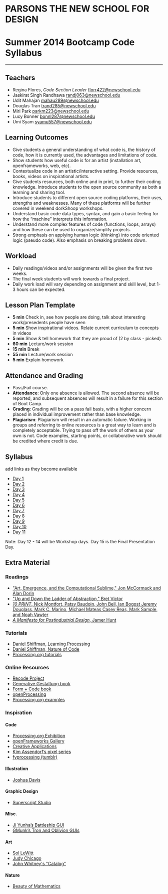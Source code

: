 # PARSONS THE NEW SCHOOL FOR DESIGN
# Summer 2014 Bootcamp Code Syllabus
-------------------------------------------------------------------

## Teachers

* Regina Flores, *Code Section Leader* <florr422@newschool.edu>
* Jaskirat Singh Randhawa <randj063@newschool.edu> 
* Udit Mahajan <mahau289@newschool.edu>
* Douglas Tran <trand285@newschool.edu>
* Miri Park <parkm223@newschool.edu>
* Lucy Bonner <bonnl287@newschool.edu>
* Umi Syam <syamu557@newschool.edu>

## Learning Outcomes
* Give students a general understanding of what code is, the history of code, how it is currently used, the advantages and limitations of code.
* Show students how useful code is for an artist (installation art, openframeworks, web, etc).
* Contextualize code in an artistic/interactive setting. Provide resources, books, videos on inspirational artists.
* Give students resources, both online and in print, to further their coding knowledge.  Introduce students to the open source community as both a learning and sharing tool.
* Introduce students to different open source coding platforms, their uses, strengths and weaknesses. Many of these platforms will be further covered in weekend dorkShoop workshops.
* Understand basic code data types, syntax, and gain a basic feeling for how the “machine” interprets this information.
* Understand more complex features of code (functions, loops, arrays) and how these can be used to organize/simplify projects.
* Strong emphasis on applying human logic (thinking) into code oriented logic (pseudo code). Also emphasis on breaking problems down.

## Workload
* Daily readings/videos and/or assignments will be given the first two weeks.
* The final week students will work towards a final project.
* Daily work load will vary depending on assignment and skill level, but 1-3 hours can be expected.

## Lesson Plan Template
* **5 min** Check in, see how people are doing, talk about interesting work/presedents people have seen
* **5 min** Show inspirational videos. Relate current curriculum to concepts in videos
* **5 min** Show & tell homework that they are proud of (2 by class - picked).
* **60 min** Lecture/work session
* **15 min** Break
* **55 min** Lecture/work session
* **5 min** Explain homework

## Attendance and Grading
* Pass/Fail course.
* **Attendance**: Only one absence is allowed. The second absence will be reported, and
subsequent absences will result in a failure for this section of Boot Camp.
* **Grading**: Grading will be on a pass fail basis, with a higher concern placed in individual
improvement rather than base knowledge.
* **Plagiarism**: Plagiarism will result in an automatic failure. Working in groups and referring to online resources is a great way to learn and is completely acceptable. Trying to pass off the work of others as your own is not. Code examples, starting points, or collaborative work should be credited where credit is due.

## Syllabus

add links as they become available

* [Day 1](https://github.com/reginaflores/bootcamp_2015/tree/master/day_01)
* [Day 2](https://github.com/reginaflores/bootcamp_2015/tree/master/day_02)
* [Day 3](https://github.com/reginaflores/bootcamp_2015/tree/master/day_03)
* [Day 4](https://github.com/reginaflores/bootcamp_2015/tree/master/day_04)
* [Day 5](https://github.com/reginaflores/bootcamp_2015/tree/master/day_05)
* [Day 6](https://github.com/reginaflores/bootcamp_2015/tree/master/day_06)
* [Day 7](https://github.com/reginaflores/bootcamp_2015/tree/master/day_07)
* [Day 8](https://github.com/reginaflores/bootcamp_2015/tree/master/day_08)
* [Day 9](https://github.com/reginaflores/bootcamp_2015/tree/master/day_09)
* [Day 10](https://github.com/reginaflores/bootcamp_2015/tree/master/day_10)
* [Day 11](https://github.com/reginaflores/bootcamp_2015/tree/master/day_11)

Note: Day 12 - 14 will be Workshop days. Day 15 is the Final Presentation Day.

## Extra Material
### Readings
* ["Art, Emergence, and the Computational Sublime," Jon McCormack and Alan Dorin](http://www.csse.monash.edu.au/~jonmc/research/Papers/art-2it.pdf?q=emergence)
* ["Up and Down the Ladder of Abstraction," Bret Victor](http://worrydream.com/LadderOfAbstraction/)
* [*10 PRINT*, Nick Montfort, Patsy Baudoin, John Bell, Ian Bogost
Jeremy Douglass, Mark C. Marino, Michael Mateas
Casey Reas, Mark Sample, and Noah Vawter](http://10print.org/)
* [*A Manifesto for Postindustrial Design*, Jamer Hunt](http://dcrit.sva.edu/view/readingroom/a-manifesto-for-postindustrial-design/)

### Tutorials
* [Daniel Shiffman, Learning Processing](http://www.learningprocessing.com)
* [Daniel Shiffman, Nature of Code](http://natureofcode.com/book)
* [Processing.org tutorials](http://processing.org/tutorials)

### Online Resources
* [Recode Project](http://recodeproject.com)
* [Generative Gestaltung book](http://www.generative-gestaltung.de/code)
* [Form + Code book](http://formandcode.com/code-examples)
* [openProcessing](http://openprocessing.org)
* [Processing.org examples](http://processing.org/examples/)

### Inspiration
#### Code
* [Processing.org Exhibition](http://processing.org/exhibition)
* [openFrameworks Gallery](http://openframeworks.cc/gallery)
* [Creative Applications](http://www.creativeapplications.net)
* [Kim Assendorf’s pixel series](http://kimasendorf.com/)
* [fyprocessing (tumblr)](http://fyprocessing.tumblr.com)

#### Illustration
* [Joshua Davis](http://www.joshuadavis.com)

#### Graphic Design
* [Superscript Studio](http://www.super-script.com/v2/fr/super/page/projets/design-graphique/nuits-sonores-2013108)

#### Misc.
* [Ji Yunha’s Battleship GUI](http://jiyunha.com/Battleship)
* [GMunk’s Tron and Oblivion GUIs](http://work.gmunk.com/)

#### Art
* [Sol LeWitt](http://en.wikipedia.org/wiki/Sol_LeWitt)
* [Judy Chicago](http://www.judychicago.com/gallery.php?name=Minimal+Works+Gallery)
* [John Whitney's "Catalog"](https://www.youtube.com/watch?v=TbV7loKp69s)

#### Nature
* [Beauty of Mathematics](https://vimeo.com/77330591)
